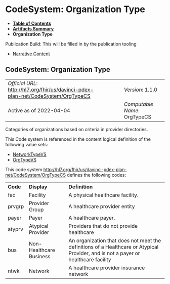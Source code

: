 # CodeSystem: Organization Type

* [**Table of Contents**](toc.html)
* [**Artifacts Summary**](artifacts.html)
* **Organization Type**

Publication Build: This will be filled in by the publication tooling

* [Narrative Content](#)

## CodeSystem: Organization Type

|  |  |  |  |  |
| --- | --- | --- | --- | --- |
| *Official URL*: http://hl7.org/fhir/us/davinci-pdex-plan-net/CodeSystem/OrgTypeCS | | | | *Version*: 1.1.0 |
| Active as of 2022-04-04 | | | | *Computable Name*: OrgTypeCS |

Categories of organizations based on criteria in provider directories.

This Code system is referenced in the content logical definition of the following value sets:

* [NetworkTypeVS](ValueSet-NetworkTypeVS.html)
* [OrgTypeVS](ValueSet-OrgTypeVS.html)

This code system http://hl7.org/fhir/us/davinci-pdex-plan-net/CodeSystem/OrgTypeCS defines the following codes:

|  |  |  |
| --- | --- | --- |
| **Code** | **Display** | **Definition** |
| fac | Facility | A physical healthcare facility. |
| prvgrp | Provider Group | A healthcare provider entity |
| payer | Payer | A healthcare payer. |
| atyprv | Atypical Provider | Providers that do not provide healthcare |
| bus | Non-Healthcare Business | An organization that does not meet the definitions of a Healthcare or Atypical Provider, and is not a payer or healthcare facility |
| ntwk | Network | A healthcare provider insurance network |